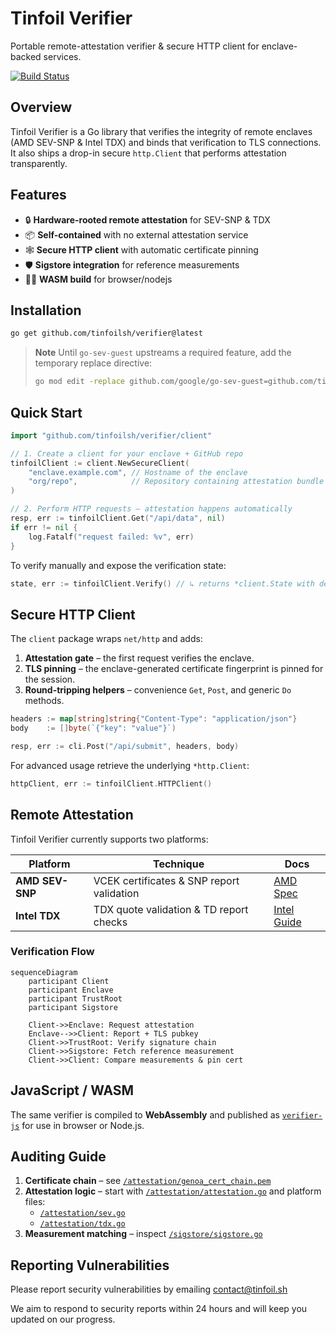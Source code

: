 # Tinfoil Verifier

Portable remote-attestation verifier & secure HTTP client for enclave-backed services.

[![Build Status](https://github.com/tinfoilsh/verifier/workflows/Run%20tests/badge.svg)](https://github.com/tinfoilsh/verifier/actions)

## Overview
Tinfoil Verifier is a Go library that verifies the integrity of remote enclaves (AMD SEV-SNP & Intel TDX) and binds that verification to TLS connections. It also ships a drop-in secure `http.Client` that performs attestation transparently.

## Features
- 🔒 **Hardware-rooted remote attestation** for SEV-SNP & TDX  
- 📦 **Self-contained** with no external attestation service
- 🕸 **Secure HTTP client** with automatic certificate pinning  
- 🛡 **Sigstore integration** for reference measurements  
- 🧑‍💻 **WASM build** for browser/nodejs  

## Installation
```bash
go get github.com/tinfoilsh/verifier@latest
```

> **Note**  Until `go-sev-guest` upstreams a required feature, add the temporary replace directive:
> ```bash
> go mod edit -replace github.com/google/go-sev-guest=github.com/tinfoilsh/go-sev-guest@v0.0.0-20250704193550-c725e6216008
> ```

## Quick Start
```go
import "github.com/tinfoilsh/verifier/client"

// 1. Create a client for your enclave + GitHub repo
tinfoilClient := client.NewSecureClient(
    "enclave.example.com", // Hostname of the enclave
    "org/repo",            // Repository containing attestation bundle
)

// 2. Perform HTTP requests – attestation happens automatically
resp, err := tinfoilClient.Get("/api/data", nil)
if err != nil {
    log.Fatalf("request failed: %v", err)
}
```

To verify manually and expose the verification state:
```go
state, err := tinfoilClient.Verify() // ↳ returns *client.State with details
```

## Secure HTTP Client
The `client` package wraps `net/http` and adds:
1. **Attestation gate** – the first request verifies the enclave.
2. **TLS pinning** – the enclave-generated certificate fingerprint is pinned for the session.
3. **Round-tripping helpers** – convenience `Get`, `Post`, and generic `Do` methods.

```go
headers := map[string]string{"Content-Type": "application/json"}
body    := []byte(`{"key": "value"}`)

resp, err := cli.Post("/api/submit", headers, body)
```

For advanced usage retrieve the underlying `*http.Client`:
```go
httpClient, err := tinfoilClient.HTTPClient()
```

## Remote Attestation
Tinfoil Verifier currently supports two platforms:

| Platform       | Technique                                | Docs                                                  |
|----------------|------------------------------------------|-------------------------------------------------------|
| **AMD SEV-SNP**| VCEK certificates & SNP report validation | [AMD Spec](https://www.amd.com/en/developer/sev.html)  |
| **Intel TDX** | TDX quote validation & TD report checks   | [Intel Guide](https://www.intel.com/content/www/us/en/developer/tools/trust-domain-extensions/overview.html) |

### Verification Flow
```mermaid
sequenceDiagram
    participant Client
    participant Enclave
    participant TrustRoot
    participant Sigstore

    Client->>Enclave: Request attestation
    Enclave-->>Client: Report + TLS pubkey
    Client->>TrustRoot: Verify signature chain
    Client->>Sigstore: Fetch reference measurement
    Client->>Client: Compare measurements & pin cert
```


## JavaScript / WASM
The same verifier is compiled to **WebAssembly** and published as [`verifier-js`](https://github.com/tinfoilsh/verifier-js) for use in browser or Node.js.


## Auditing Guide
1. **Certificate chain** – see [`/attestation/genoa_cert_chain.pem`](attestation/genoa_cert_chain.pem)
2. **Attestation logic** – start with [`/attestation/attestation.go`](attestation/attestation.go) and platform files:
   - [`/attestation/sev.go`](attestation/sev.go)
   - [`/attestation/tdx.go`](attestation/tdx.go)
3. **Measurement matching** – inspect [`/sigstore/sigstore.go`](sigstore/sigstore.go)

## Reporting Vulnerabilities

Please report security vulnerabilities by emailing [contact@tinfoil.sh](mailto:contact@tinfoil.sh)

We aim to respond to security reports within 24 hours and will keep you updated on our progress.
